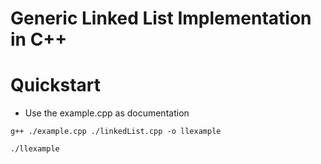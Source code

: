 # Generic Linked List Implementation in C++


# Quickstart
- Use the example.cpp as documentation

```
g++ ./example.cpp ./linkedList.cpp -o llexample
```

```
./llexample
```

